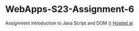 
# WebApps-S23-Assignment-6
Assignment introduction to Java Script and DOM
()
[Hosted at](44563-webapps-s23-assignment6-niharika6218)